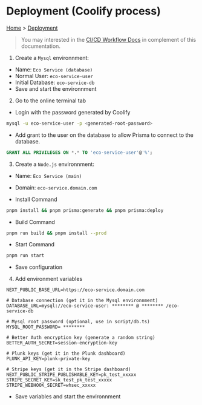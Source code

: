 # Deployment (Coolify process)

[Home](../README.md) > [Deployment](./deployment.md)

> You may interested in the [CI/CD Workflow Docs](./ci-cd-workflows.md) in complement of this documentation.

1. Create a `Mysql` environnment:

- Name: `Eco Service (database)`
- Normal User: `eco-service-user`
- Initial Database: `eco-service-db`
- Save and start the environnment

2. Go to the online terminal tab

- Login with the password generated by Coolify

```bash
mysql -u eco-service-user -p <generated-root-password>
```

- Add grant to the user on the database to allow Prisma to connect to the database.

```sql
GRANT ALL PRIVILEGES ON *.* TO 'eco-service-user'@'%';
```

3. Create a `Node.js` environnment:

- Name: `Eco Service (main)`
- Domain: `eco-service.domain.com`

- Install Command

```bash
pnpm install && pnpm prisma:generate && pnpm prisma:deploy
```

- Build Command

```bash
pnpm run build && pnpm install --prod
```

- Start Command

```bash
pnpm run start
```

- Save configuration

4. Add environment variables

```env
NEXT_PUBLIC_BASE_URL=https://eco-service.domain.com

# Database connection (get it in the Mysql environnment)
DATABASE_URL=mysql://eco-service-user: ******** @ ******** /eco-service-db

# Mysql root password (optional, use in script/db.ts)
MYSQL_ROOT_PASSWORD= ********

# Better Auth encryption key (generate a random string)
BETTER_AUTH_SECRET=session-encryption-key

# Plunk keys (get it in the Plunk dashboard)
PLUNK_API_KEY=plunk-private-key

# Stripe keys (get it in the Stripe dashboard)
NEXT_PUBLIC_STRIPE_PUBLISHABLE_KEY=pk_test_xxxxx
STRIPE_SECRET_KEY=sk_test_pk_test_xxxxx
STRIPE_WEBHOOK_SECRET=whsec_xxxxx
```

- Save variables and start the environnment
